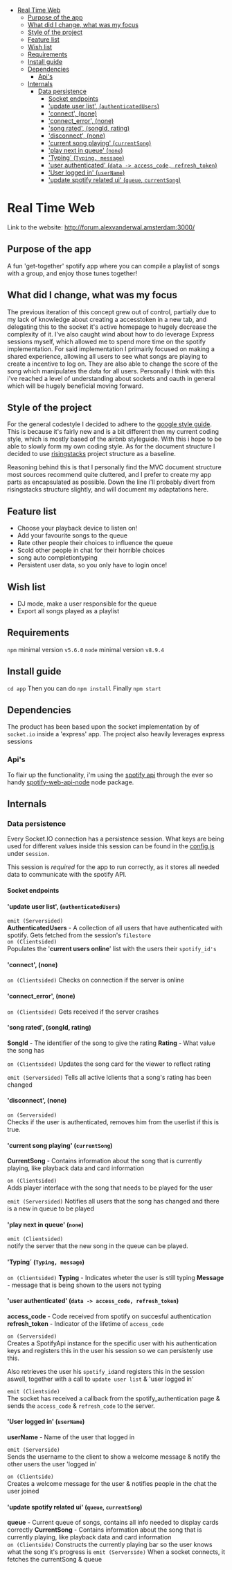 - [Real Time Web](#real-time-web)
    - [Purpose of the app](#purpose-of-the-app)
    - [What did I change, what was my focus](#what-did-i-change--what-was-my-focus)
    - [Style of the project](#style-of-the-project)
    - [Feature list](#feature-list)
    - [Wish list](#wish-list)
    - [Requirements](#requirements)
    - [Install guide](#install-guide)
    - [Dependencies](#dependencies)
        - [Api's](#apis)
    - [Internals](#internals)
        - [Data persistence](#data-persistence)
            - [Socket endpoints](#socket-endpoints)
            - ['update user list', (`authenticatedUsers`)](#update-user-list--authenticatedusers)
            - ['connect', (none)](#connect--none)
            - ['connect_error', (none)](#connect-error--none)
            - ['song rated', (songId, rating)](#song-rated--songid--rating)
            - ['disconnect', (none)](#disconnect--none)
            - ['current song playing' (`currentSong`)](#current-song-playing-currentsong)
            - ['play next in queue' (`none`)](#play-next-in-queue-none)
            - ['Typing´ (`Typing, message`)](#typing-typing--message)
            - ['user authenticated' (`data -> access_code, refresh_token`)](#user-authenticated-data---access-code--refresh-token)
            - ['User logged in' (`userName`)](#user-logged-in-username)
            - ['update spotify related ui' (`queue`, `currentSong`)](#update-spotify-related-ui-queue--currentsong)
# Real Time Web
Link to the website: http://forum.alexvanderwal.amsterdam:3000/

## Purpose of the app
A fun 'get-together' spotify app where you can compile a playlist of songs with a group, and enjoy those tunes together!

## What did I change, what was my focus
The previous iteration of this concept grew out of control, partially due to my lack of knowledge about creating a accesstoken in a new tab, and delegating this to the socket it's active homepage to hugely decrease the complexity of it. I've also caught wind about how to do leverage Express sessions myself, which allowed me to spend more time on the spotify implementation. For said implementation I primairly focused on making a shared experience, allowing all users to see what songs are playing to create a incentive to log on. They are also able to change the score of the song which manipulates the data for all users. Personally I think with this i've reached a level of understanding about sockets and oauth in general which will be hugely beneficial moving forward.

## Style of the project
For the general codestyle I decided to adhere to the [google style guide](https://google.github.io/styleguide/jsguide.html). This is because it's fairly new and is a bit different then my current coding style, which is mostly based of the airbnb styleguide. With this i hope to be able to slowly form my own coding style.
As for the document structure I decided to use [risingstacks](https://blog.risingstack.com/node-hero-node-js-project-structure-tutorial/) project structure as a baseline.   

Reasoning behind this is that I personally find the MVC document structure most sources recommend quite cluttered, and I prefer to create my app parts as encapsulated as possible.  Down the line i'll probably divert from risingstacks structure slightly, and will document my adaptations here. 

## Feature list
- Choose your playback device to listen on!
- Add your favourite songs to the queue
- Rate other people their choices to influence the queue
- Scold other people in chat for their horrible choices
- song auto completiontyping
- Persistent user data, so you only have to login once!

## Wish list
- DJ mode, make a user responsible for the queue
- Export all songs played as a playlist



## Requirements

`npm` minimal  version `v5.6.0`
`node` minimal version `v8.9.4`


## Install guide
```cd app```
Then you can do 
```npm install```
Finally
```npm start```

## Dependencies
The product has been based upon the socket implementation by of `socket.io` inside a 'express' app. The project also heavily leverages express sessions
### Api's
To flair up the functionality, i'm using the [spotify api](https://developer.spotify.com/web-api/) through the ever so handy [spotify-web-api-node](https://github.com/thelinmichael/spotify-web-api-node) node package.

## Internals

### Data persistence
Every Socket.IO connection has a persistence session. What keys are being used for different values inside this session can be found in the [config.js](https://github.com/Cascuna/real-time-web-project/blob/herkansing/src/config.js) under `session`.

This session is *required* for the app to run correctly, as it stores all needed data to communicate with the spotify API.

#### Socket endpoints
#### 'update user list', (`authenticatedUsers`)
`emit (Serversided)`  
**AuthenticatedUsers** - A collection of all users that have authenticated with spotify. Gets fetched from the session's `filestore`  
`on (Clientsided) `  
Populates the '**current users online**' list with the users their `spotify_id's`

#### 'connect', (none)
`on (Clientsided)`
Checks on connection if the server is online


#### 'connect_error', (none)
`on (Clientsided)`
Gets received if the server crashes


#### 'song rated', (songId, rating)
**SongId** - The identifier of the song to give the rating
**Rating** - What value the song has  

`on (Clientsided)`
Updates the song card for the viewer to reflect rating

`emit (Serversided)`
Tells all active lclients that a song's rating has been changed

#### 'disconnect', (none)
`on (Serversided)`   
Checks if the user is authenticated, removes him from the userlist if this is true.

#### 'current song playing' (`currentSong`)
**CurrentSong** - Contains information about the song that is currently playing, like playback data and card information  

`on (Clientsided)`  
Adds player interface with the song that needs to be played for the user 

`emit (Serversided)`
Notifies all users that the song has changed and there is a new in queue to be played  

#### 'play next in queue' (`none`)
`emit (Clientsided)`  
notify the server that the new song in the queue can be played.

#### 'Typing´ (`Typing, message`)
`on (Clientsided)`
**Typing** - Indicates wheter the user is still typing
**Message** - message that is being shown to the users not typing


#### 'user authenticated' (`data -> access_code, refresh_token`)
**access_code** - Code received from spotify on succesful authentication  
**refresh_token** - Indicator of the lifetime of `access_code`  

`on (Serversided)`  
Creates a SpotifyApi instance for the specific user with his authentication keys and registers this in the user his session so we can persistenly use this.

Also retrieves the user his `spotify_id`and registers this in the session aswell, together with a call to `update user list` & 'user logged in'

`emit (Clientside)`  
The socket has received a callback from the spotify_authentication page & sends the `access_code` & `refresh_code` to the server.


#### 'User logged in' (`userName`)
**userName** - Name of the user that logged in   

`emit (Serverside)`  
Sends the username to the client to show a welcome message & notify the other users the user 'logged in'

`on (Clientside)`  
Creates a welcome message for the user & notifies people in the chat the user joined


#### 'update spotify related ui' (`queue`, `currentSong`)

**queue** - Current queue of songs, contains all info needed to display cards correctly 
**CurrentSong** - Contains information about the song that is currently playing, like playback data and card information  
`on (Clientside)`
Constructs the currently playing bar so the user knows what the song it's progress is
`emit (Serverside)`
When a socket connects, it fetches the currentSong & queue 




